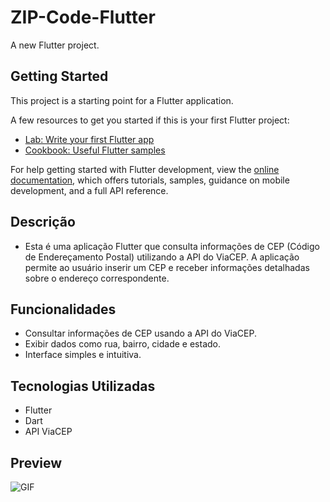 # ZIP-Code-Flutter

A new Flutter project.

## Getting Started

This project is a starting point for a Flutter application.

A few resources to get you started if this is your first Flutter project:

- [Lab: Write your first Flutter app](https://docs.flutter.dev/get-started/codelab)
- [Cookbook: Useful Flutter samples](https://docs.flutter.dev/cookbook)

For help getting started with Flutter development, view the
[online documentation](https://docs.flutter.dev/), which offers tutorials,
samples, guidance on mobile development, and a full API reference.


## Descrição
- Esta é uma aplicação Flutter que consulta informações de CEP (Código de Endereçamento Postal) utilizando a API do ViaCEP. A aplicação permite ao usuário inserir um CEP e receber informações detalhadas sobre o endereço correspondente.

## Funcionalidades

- Consultar informações de CEP usando a API do ViaCEP.
- Exibir dados como rua, bairro, cidade e estado.
- Interface simples e intuitiva.


## Tecnologias Utilizadas
- Flutter
- Dart
- API ViaCEP


## Preview

<img src="https://i.imgur.com/UNlu8YA.png" alt="GIF" data-canonical-src="https://i.imgur.com/UNlu8YA.png" style="max-width: 50%;">